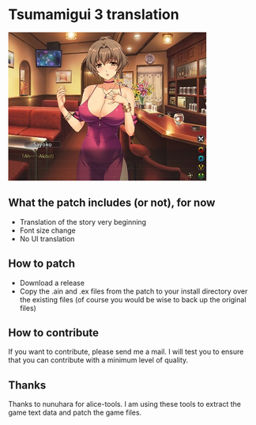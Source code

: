 # Tsumamigui 3 translation

![overview](etc/patched_game_screenshot.jpg)

## What the patch includes (or not), for now
- Translation of the story very beginning
- Font size change
- No UI translation

## How to patch
- Download a release
- Copy the .ain and .ex files from the patch to your install directory over the existing files
(of course you would be wise to back up the original files)

## How to contribute
If you want to contribute, please send me a mail. I will test you to ensure that you can contribute with a minimum level of quality.

## Thanks
Thanks to nunuhara for alice-tools. I am using these tools to extract the game text data and patch the game files.
